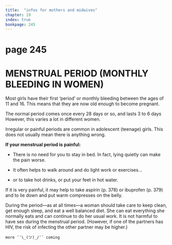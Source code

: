 ```yaml
---
title:  "infos for mothers and midwives"
chapter: 19
index: true
bookpage: 245
---
```


# page 245

# MENSTRUAL PERIOD (MONTHLY BLEEDING IN WOMEN)

Most girls have their first ‘period’ or monthly bleeding between the ages of 11 and 16. This means that they are now old enough to become pregnant.

The normal period comes once every 28 days or so, and lasts 3 to 6 days However, this varies a lot in different women.

Irregular or painful periods are common in adolescent (teenage) girls. This does not usually mean there is anything wrong.

**If your menstrual period is painful:**

 - There is no need for you to stay in bed. In fact, lying quietly can make the pain worse.

 - It often helps to walk around and do light work or exercises...

 - or to take hot drinks, or put your feet in hot water.

If it is very painful, it may help to take aspirin (p. 378) or ibuprofen (p. 379) and to lie down and put warm compresses on the belly.

During the period—as at all times—a woman should take care to keep clean, get enough sleep, and eat a well balanced diet. She can eat everything she normally eats and can continue to do her usual work. It is not harmful to have sex during the menstrual period. (However, if one of the partners has HIV, the risk of infecting the other partner may be higher.)

```
more ¯¯\_(ツ)_/¯¯ coming
```
